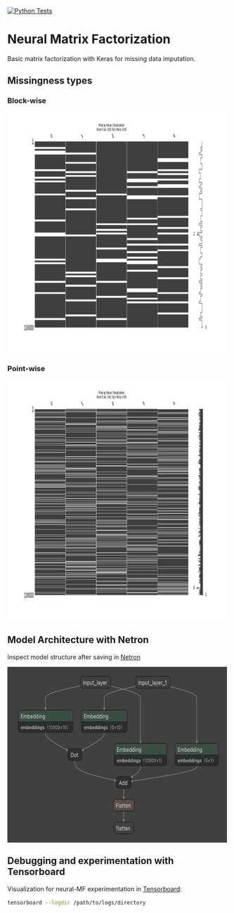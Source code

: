 [![Python Tests](https://github.com/giobbu/neural-MF/actions/workflows/unit-tests.yml/badge.svg)](https://github.com/giobbu/neural-MF/actions/workflows/unit-tests.yml)
# Neural Matrix Factorization
Basic matrix factorization with Keras for missing data imputation.

## Missingness types
### Block-wise
<img src="imgs/missing_values_block_100_split_0.85.png" style="vertical-align: middle; width: 500px; height: 550px;">

### Point-wise
<img src="imgs/missing_values_point_split_0.85.png" style="vertical-align: middle; width: 500px; height: 550px;">

## Model Architecture with Netron
Inspect model structure after saving in [Netron](https://netron.app/)

<img src="imgs/neural-mf.png" style="vertical-align: middle; width: 500px; height: 400px;">

## Debugging and experimentation with Tensorboard
Visualization for neural-MF experimentation in [Tensorboard](https://www.tensorflow.org/tensorboard):

```bash
tensorboard --logdir /path/to/logs/directory
```

